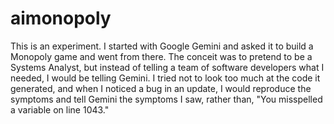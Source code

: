 # aimonopoly

This is an experiment. 
I started with Google Gemini and asked it to build a Monopoly game and went from there. 
The conceit was to pretend to be a Systems Analyst, but instead of telling
a team of software developers what I needed, I would be telling Gemini.
I tried not to look too much at the code it generated, and when I noticed a bug
in an update, I would reproduce the symptoms and tell Gemini the symptoms I 
saw, rather than, "You misspelled a variable on line 1043."

